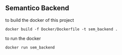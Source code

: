 ## Semantico Backend

to build the docker of this project

```docker build -f Docker/Dockerfile -t sem_backend .```

to run the docker

```docker run sem_backend```

